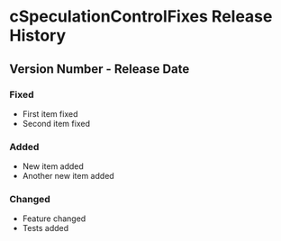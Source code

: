 # cSpeculationControlFixes Release History

## Version Number - Release Date

### Fixed

* First item fixed
* Second item fixed

### Added

* New item added
* Another new item added

### Changed

* Feature changed
* Tests added

